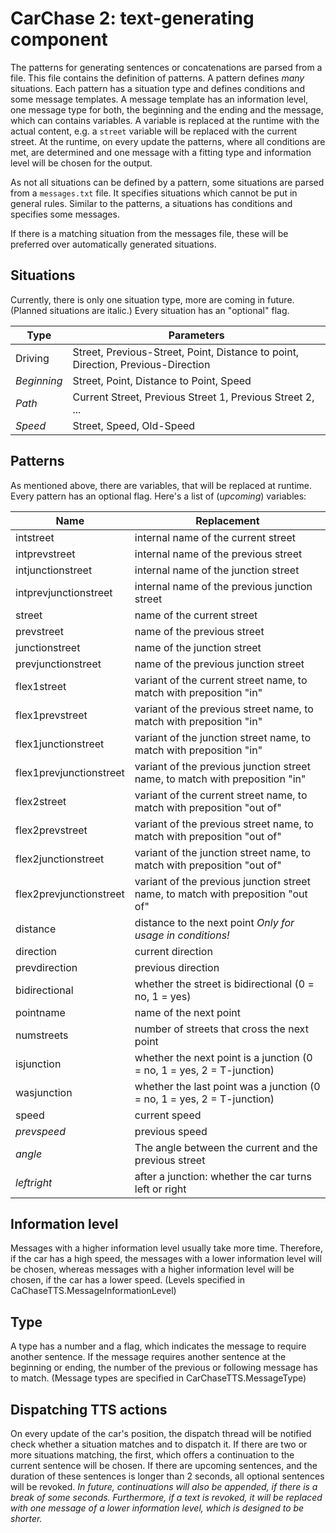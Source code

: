 # CarChase 2: text-generating component

The patterns for generating sentences or concatenations are parsed from a file. This
file contains the definition of patterns. A pattern defines _many_ situations.
Each pattern has a situation type and defines conditions and some message 
templates. A message template has an information level, one message type for both, 
the beginning and the ending and the message, which can contains variables. A 
variable is replaced at the runtime with the actual content, e.g. a `street` variable 
will be replaced with the current street. At the runtime, on every update the 
patterns, where all conditions are met, are determined and one message with a fitting
type and information level will be chosen for the output.

As not all situations can be defined by a pattern, some situations are parsed 
from a `messages.txt` file. It specifies situations which cannot be put in 
general rules. Similar to the patterns, a situations has conditions and specifies
some messages.

If there is a matching situation from the messages file, these will be preferred
over automatically generated situations.

## Situations
Currently, there is only one situation type, more are coming in future. (Planned
    situations are italic.) Every situation has an "optional" flag.

| Type | Parameters |
| ---- | ---------- |
| Driving | Street, Previous-Street, Point, Distance to point, Direction, Previous-Direction |
| _Beginning_ | Street, Point, Distance to Point, Speed |
| _Path_ | Current Street, Previous Street 1, Previous Street 2, ... |
| _Speed_ | Street, Speed, Old-Speed |

## Patterns
As mentioned above, there are variables, that will be replaced at runtime. Every pattern
has an optional flag.
Here's a list of 
(_upcoming_) variables:

| Name | Replacement |
| ---- | ----------- |
| intstreet | internal name of the current street |
| intprevstreet | internal name of the previous street |
| intjunctionstreet | internal name of the junction street |
| intprevjunctionstreet | internal name of the previous junction street |
| street | name of the current street |
| prevstreet | name of the previous street |
| junctionstreet | name of the junction street |
| prevjunctionstreet | name of the previous junction street |
| flex1street | variant of the current street name, to match with preposition "in" |
| flex1prevstreet | variant of the previous street name, to match with preposition "in" |
| flex1junctionstreet | variant of the junction street name, to match with preposition "in" |
| flex1prevjunctionstreet | variant of the previous junction street name, to match with preposition "in" |
| flex2street | variant of the current street name, to match with preposition "out of" |
| flex2prevstreet | variant of the previous street name, to match with preposition "out of" |
| flex2junctionstreet | variant of the junction street name, to match with preposition "out of" |
| flex2prevjunctionstreet | variant of the previous junction street name, to match with preposition "out of" |
| distance | distance to the next point _Only for usage in conditions!_ |
| direction | current direction |
| prevdirection | previous direction |
| bidirectional | whether the street is bidirectional (0 = no, 1 = yes) |
| pointname | name of the next point |
| numstreets | number of streets that cross the next point |
| isjunction | whether the next point is a junction (0 = no, 1 = yes, 2 = T-junction) |
| wasjunction | whether the last point was a junction (0 = no, 1 = yes, 2 = T-junction) |
| speed | current speed |
| _prevspeed_ | previous speed |
| _angle_ | The angle between the current and the previous street |
| _leftright_ | after a junction: whether the car turns left or right |

## Information level
Messages with a higher information level usually take
more time. Therefore, if the car has a high speed, the messages with a lower
information level will be chosen, whereas messages with a higher information
level will be chosen, if the car has a lower speed. (Levels specified in
    CaChaseTTS.MessageInformationLevel)

## Type
A type has a number and a flag, which indicates the message to require another
sentence. If the message requires another sentence at the beginning or ending,
the number of the previous or following message has to match. (Message types are
    specified in CarChaseTTS.MessageType)

## Dispatching TTS actions
On every update of the car's position, the dispatch thread will be notified
check whether a situation matches and to dispatch it. If there are two or more
situations matching, the first, which offers a continuation to the current
sentence will be chosen. If there are upcoming sentences, and the duration of
these sentences is longer than 2 seconds, all optional sentences will be
revoked. _In future, continuations will also be appended, if there is a 
break of some seconds. Furthermore, if a text is revoked, it will be replaced
with one message of a lower information level, which is designed to be shorter._
